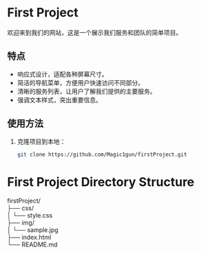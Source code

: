 # First Project

欢迎来到我们的网站，这是一个展示我们服务和团队的简单项目。

## 特点

- 响应式设计，适配各种屏幕尺寸。
- 简洁的导航菜单，方便用户快速访问不同部分。
- 清晰的服务列表，让用户了解我们提供的主要服务。
- 强调文本样式，突出重要信息。

## 使用方法

1. 克隆项目到本地：
   ```bash
   git clone https://github.com/Magic1gun/firstProject.git
# First Project Directory Structure
firstProject/  
├── css/  
│   └── style.css  
├── img/  
│   └── sample.jpg  
├── index.html  
└── README.md

